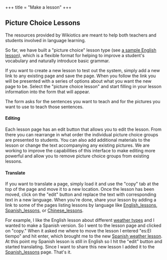 +++
title = "Make a lesson"
+++

## Picture Choice Lessons

The resources provided by Wikiotics are meant to help both teachers and
students involved in language learning.

So far, we have built a "picture choice" lesson type (see [a sample
English lesson](/en/Introduction)), which is a flexible format for
helping to improve a student's vocabulary and naturally introduce basic
grammar.

If you want to create a new lesson to test out the system, simply add a
new link to any existing page and save the page. When you follow the
link you will be presented with a series of options about what you want
the new page to be. Select the "picture choice lesson" and start filling
in your lesson information into the form that will appear.

The form asks for the sentences you want to teach and for the pictures
you want to use to teach those sentences.

#### Editing

Each lesson page has an edit button that allows you to edit the lesson.
From there you can rearrange in what order the individual picture choice
groups are presented to students. You can also add additional materials
to the lesson or change the text accompanying any existing pictures. We
are working to improve the capabilities of this interface to make
editing more powerful and allow you to remove picture choice groups from
existing lessons.

#### Translate

If you want to translate a page, simply load it and use the "copy" tab
at the top of the page and move it to a new location. Once the lesson
has been moved, click on the "edit" button and replace the text with
corresponding text in a new language. When you're done, share your
lesson by adding a link to some of the pages listing lessons by language
like [English\_lessons](/en/English_lessons),
[Spanish\_lessons](/en/Spanish_lessons), or
[Chinese\_lessons](/en/Chinese_lessons).

For example, I like the English lesson about different [weather
types](/en/Weather) and I wanted to make a Spanish version. So I went to
the lesson page and clicked on "copy." When it asked me where to move
the lesson I entered "es:El tiempo" and hit enter, which brought me to
the new [Spanish weather lesson](/es/El_tiempo). At this point my
Spanish lesson is still in English so I hit the "edit" button and
started translating. Since I want to share this new lesson I added it to
the [Spanish\_lessons](/en/Spanish_lessons) page. That's it.
